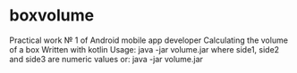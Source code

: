 # boxvolume
Practical work № 1 of Android mobile app developer
Calculating the volume of a box
Written with kotlin
Usage:
java -jar volume.jar <side1> <side2> <side3>
where side1, side2 and side3 are numeric values
or:
java -jar volume.jar
